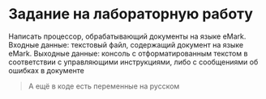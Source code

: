 # Задание на лабораторную работу
Написать процессор, обрабатывающий документы на языке eMark.
Входные данные: текстовый файл, содержащий документ на языке eMark.
Выходные данные: консоль с отформатированным текстом в соответствии с управляющими инструкциями, либо с сообщениями об ошибках в документе

> А ещё в коде есть переменные на русском 

